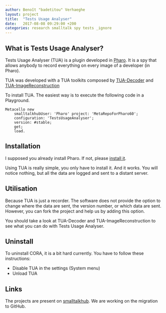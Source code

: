 ```yaml
---
author: Benoît "badetitou" Verhaeghe
layout: project
title:  "Tests Usage Analyser"
date:   2017-08-08 09:29:00 +200
categories: research smalltalk spy tests _ignore
---
```


## What is Tests Usage Analyser?

Tests Usage Analyser (TUA) is a plugin developed in [Pharo](http://pharo.org/).
It is a spy that allows anybody to record everything on every image of a developer (in Pharo).

TUA was developed with a TUA toolkits composed by [TUA-Decoder](http://smalltalkhub.com/#!/~badetitou/TUA-Decoder) and [TUA-ImageReconstruction](https://github.com/badetitou/TestUsageAnalyser-ImageReconstruction)

To install TUA. The easiest way is to execute the following code in a Playground.

```st
Metacello new
    smalltalkhubUser: 'Pharo' project: 'MetaRepoForPharo60';
    configuration: 'TestsUsageAnalyser';
    version: #stable;
    get;
    load.
```

## Installation

I supposed you already install Pharo.
If not, please [install it](http://pharo.org/download).

Using TUA is really simple, you only have to install it. And it works.
You will notice nothing, but all the data are logged and sent to a distant server.

## Utilisation

Because TUA is just a recorder.
The software does not provide the option to change where the data are sent, the version number, or which data are sent.
However, you can fork the project and help us by adding this option.

You should take a look at TUA-Decoder and TUA-ImageReconstruction to see what you can do with Tests Usage Analyser.

## Uninstall

To uninstall CORA, it is a bit hard currently.
You have to follow these instructions:

- Disable TUA in the settings (System menu)
- Unload TUA

## Links

The projects are present on [smalltalkhub](http://smalltalkhub.com/#!/~badetitou/TestsUsageAnalyser).
We are working on the migration to GitHub.
